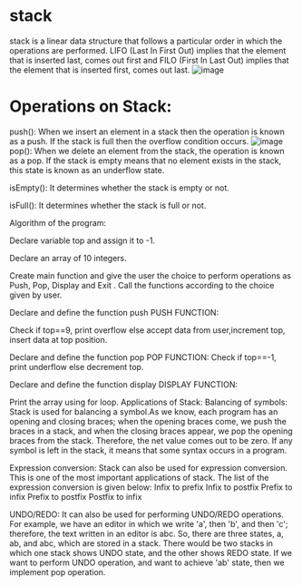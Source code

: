 # stack

stack is a linear data structure that follows a particular order in which the operations are performed. LIFO (Last In First Out) implies that the element that is inserted last, comes out first and FILO (First In Last Out) implies that the element that is inserted first, comes out last.
![image](https://user-images.githubusercontent.com/125941580/230757419-a4b94199-8cd5-406f-8317-97655d3581e1.png)


# Operations on Stack:

push(): When we insert an element in a stack then the operation is known as a push. If the stack is full then the overflow condition occurs.
![image](https://user-images.githubusercontent.com/125941580/230757462-9801d268-5c6b-4eca-9b99-c0bac268af31.png)
pop(): When we delete an element from the stack, the operation is known as a pop. If the stack is empty means that no element exists in the stack, this state is known as an underflow state.

isEmpty(): It determines whether the stack is empty or not.

isFull(): It determines whether the stack is full or not.

Algorithm of the program:


Declare variable top and assign it to -1.

Declare an array of 10 integers.

Create main function and give the user the choice to perform operations as Push, Pop, Display and Exit . Call the functions according to the choice given by user.

Declare and define the function push
PUSH FUNCTION:

Check if top==9, print overflow
else accept data from user,increment top, insert data at top position.

Declare and define the function pop
POP FUNCTION:
Check if top==-1, print underflow
else decrement top.

Declare and define the function display
DISPLAY FUNCTION:

Print the array using for loop.
Applications of Stack:
Balancing of symbols: Stack is used for balancing a symbol.As we know, each program has an opening and closing braces; when the opening braces come, we push the braces in a stack, and when the closing braces appear, we pop the opening braces from the stack. Therefore, the net value comes out to be zero. If any symbol is left in the stack, it means that some syntax occurs in a program.

Expression conversion: Stack can also be used for expression conversion. This is one of the most important applications of stack. The list of the expression conversion is given below: Infix to prefix Infix to postfix Prefix to infix Prefix to postfix Postfix to infix

UNDO/REDO: It can also be used for performing UNDO/REDO operations. For example, we have an editor in which we write 'a', then 'b', and then 'c'; therefore, the text written in an editor is abc. So, there are three states, a, ab, and abc, which are stored in a stack. There would be two stacks in which one stack shows UNDO state, and the other shows REDO state. If we want to perform UNDO operation, and want to achieve 'ab' state, then we implement pop operation.
